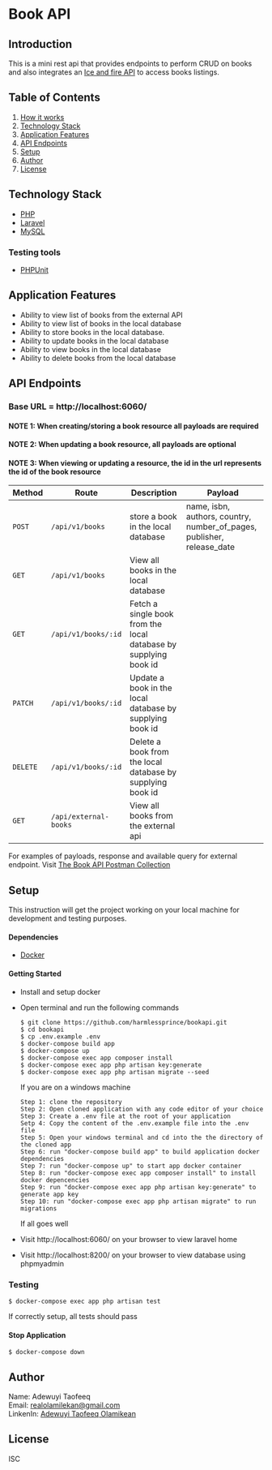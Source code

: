 # Book API

## Introduction

This is a mini rest api that provides endpoints to perform CRUD on books and also integrates an [Ice and fire API](https://anapioficeandfire.com/Documentation#books) to access books listings.


## Table of Contents
1. <a href="#how-it-works">How it works</a>
2. <a href="#technology-stack">Technology Stack</a>
3. <a href="#application-features">Application Features</a>
4. <a href="#api-endpoints">API Endpoints</a>
5. <a href="#setup">Setup</a>
6. <a href="#author">Author</a>
7. <a href="#license">License</a>

## Technology Stack
  - [PHP](https://www.php.net)
  - [Laravel](https://laravel.com)
  - [MySQL](https://www.mysql.com)
  ### Testing tools
  - [PHPUnit](https://phpunit.de) 

## Application Features
* Ability to view list of books from the external API
* Ability to view list of books in the local database
* Ability to store books in the local database.
* Ability to update books in the local database
* Ability to view books in the local database
* Ability to delete books from the local database

## API Endpoints
### Base URL = http://localhost:6060/

#### NOTE 1: When creating/storing a book resource all payloads are required
#### NOTE 2: When updating a book resource, all payloads are optional
#### NOTE 3: When viewing or updating a resource, the id in the url represents the id of the book resource 

Method | Route | Description | Payload
--- | --- | ---|---
`POST` | `/api/v1/books` | store a book in the local database | name, isbn, authors, country, number_of_pages, publisher, release_date | 
`GET` | `/api/v1/books` | View all books in the local database | |
`GET` | `/api/v1/books/:id` | Fetch a single book from the local database by supplying book id | |
`PATCH` | `/api/v1/books/:id` | Update a book in the local database by supplying book id | |
`DELETE` | `/api/v1/books/:id` | Delete a book from the local database by supplying book id  | |
`GET` | `/api/external-books` | View all books from the external api | |

For examples of payloads, response and available query for external endpoint. Visit [The Book API Postman Collection](https://documenter.getpostman.com/view/11352884/2s7Yn1e2LV)

## Setup
This instruction will get the project working on your local machine for development and testing purposes.

  #### Dependencies
  - [Docker](https://docs.docker.com/desktop/)
 
  #### Getting Started
  - Install and setup docker
  - Open terminal and run the following commands
    ```
    $ git clone https://github.com/harmlessprince/bookapi.git
    $ cd bookapi
    $ cp .env.example .env
    $ docker-compose build app
    $ docker-compose up
    $ docker-compose exec app composer install
    $ docker-compose exec app php artisan key:generate
    $ docker-compose exec app php artisan migrate --seed
    ```
    
    If you are on a windows machine
    ```
    Step 1: clone the repository
    Step 2: Open cloned application with any code editor of your choice
    Step 3: Create a .env file at the root of your application
    Setp 4: Copy the content of the .env.example file into the .env file
    Step 5: Open your windows terminal and cd into the the directory of the cloned app
    Step 6: run "docker-compose build app" to build application docker dependencies
    Step 7: run "docker-compose up" to start app docker container
    Step 8: run "docker-compose exec app composer install" to install docker depencencies
    Step 9: run "docker-compose exec app php artisan key:generate" to generate app key
    Step 10: run "docker-compose exec app php artisan migrate" to run migrations
    ```
    If all goes well 
  - Visit http://localhost:6060/ on your browser to view laravel home
  - Visit http://localhost:8200/ on your browser to view database using phpmyadmin
  

  ### Testing
  ```
  $ docker-compose exec app php artisan test
  ```
  If correctly setup, all tests should pass
  
  #### Stop Application
  
  ```$ docker-compose down```
  
## Author
 Name: Adewuyi Taofeeq <br>
 Email: realolamilekan@gmail.com <br>
 LinkenIn:  <a href="#license">Adewuyi Taofeeq Olamikean</a> <br>

## License
ISC
